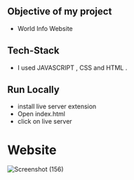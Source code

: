 ## Objective of my project

- World Info Website

## Tech-Stack

- I used JAVASCRIPT , CSS and HTML .

## Run Locally

- install live server extension
- Open index.html
- click on live server

# Website

![Screenshot (156)](https://user-images.githubusercontent.com/98808802/224377687-b8407518-775c-4714-b0df-af1456d65f77.png)
